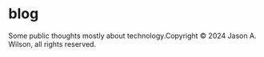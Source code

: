 # blog
Some public thoughts mostly about technology.Copyright © 2024 Jason A. Wilson, all rights reserved.
